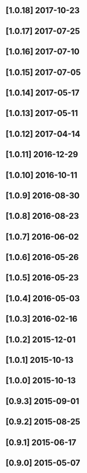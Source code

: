## [1.0.18] 2017-10-23


## [1.0.17] 2017-07-25


## [1.0.16] 2017-07-10


## [1.0.15] 2017-07-05


## [1.0.14] 2017-05-17


## [1.0.13] 2017-05-11


## [1.0.12] 2017-04-14


## [1.0.11] 2016-12-29


## [1.0.10] 2016-10-11


## [1.0.9] 2016-08-30


## [1.0.8] 2016-08-23


## [1.0.7] 2016-06-02


## [1.0.6] 2016-05-26


## [1.0.5] 2016-05-23


## [1.0.4] 2016-05-03


## [1.0.3] 2016-02-16


## [1.0.2] 2015-12-01


## [1.0.1] 2015-10-13


## [1.0.0] 2015-10-13


## [0.9.3] 2015-09-01


## [0.9.2] 2015-08-25


## [0.9.1] 2015-06-17


## [0.9.0] 2015-05-07



